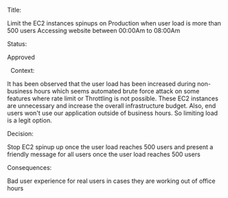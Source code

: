 Title: 

Limit the EC2 instances spinups on Production when user load is more than 500 users Accessing website between 00:00Am to 08:00Am

Status:

Approved 
  
  
Context:

It has been observed that the user load has been increased during non-business hours which seems automated brute force attack on some features where rate limit or Throttling is not possible. These EC2 instances are unnecessary and increase the overall infrastructure budget. Also, end users won't use our application outside of business hours. So limiting load is a legit option.
  

Decision:

Stop EC2 spinup up once the user load reaches 500 users and present a friendly message for all users once the user load reaches 500 users 
  

Consequences:

Bad user experience for real users in cases they are working out of office hours
